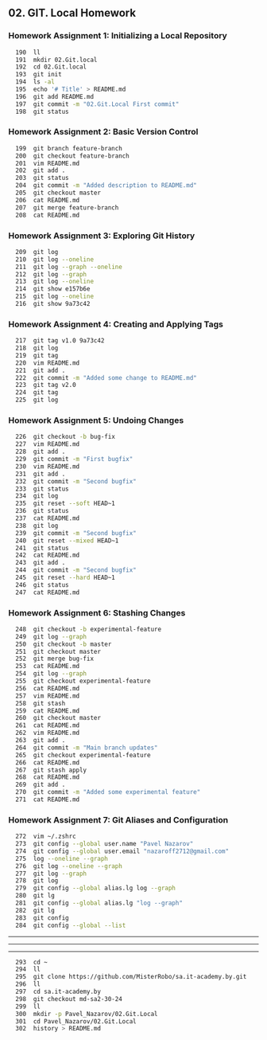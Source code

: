 ## 02. GIT. Local Homework

### Homework Assignment 1: Initializing a Local Repository
```Bash
  190  ll
  191  mkdir 02.Git.local
  192  cd 02.Git.local
  193  git init
  194  ls -al
  195  echo '# Title' > README.md
  196  git add README.md
  197  git commit -m "02.Git.Local First commit"
  198  git status
```

### Homework Assignment 2: Basic Version Control
```Bash
  199  git branch feature-branch
  200  git checkout feature-branch
  201  vim README.md
  202  git add .
  203  git status
  204  git commit -m "Added description to README.md"
  205  git checkout master
  206  cat README.md
  207  git merge feature-branch
  208  cat README.md
```

### Homework Assignment 3: Exploring Git History
```Bash
  209  git log
  210  git log --oneline
  211  git log --graph --oneline
  212  git log --graph
  213  git log --oneline
  214  git show e157b6e
  215  git log --oneline
  216  git show 9a73c42
```

### Homework Assignment 4: Creating and Applying Tags
```Bash
  217  git tag v1.0 9a73c42
  218  git log
  219  git tag
  220  vim README.md
  221  git add .
  222  git commit -m "Added some change to README.md"
  223  git tag v2.0
  224  git tag
  225  git log
```

### Homework Assignment 5: Undoing Changes
```Bash
  226  git checkout -b bug-fix
  227  vim README.md
  228  git add .
  229  git commit -m "First bugfix"
  230  vim README.md
  231  git add .
  232  git commit -m "Second bugfix"
  233  git status
  234  git log
  235  git reset --soft HEAD~1
  236  git status
  237  cat README.md
  238  git log
  239  git commit -m "Second bugfix"
  240  git reset --mixed HEAD~1
  241  git status
  242  cat README.md
  243  git add .
  244  git commit -m "Second bugfix"
  245  git reset --hard HEAD~1
  246  git status
  247  cat README.md
```

### Homework Assignment 6: Stashing Changes
```Bash
  248  git checkout -b experimental-feature
  249  git log --graph
  250  git checkout -b master
  251  git checkout master
  252  git merge bug-fix
  253  cat README.md
  254  git log --graph
  255  git checkout experimental-feature
  256  cat README.md
  257  vim README.md
  258  git stash
  259  cat README.md
  260  git checkout master
  261  cat README.md
  262  vim README.md
  263  git add .
  264  git commit -m "Main branch updates"
  265  git checkout experimental-feature
  266  cat README.md
  267  git stash apply
  268  cat README.md
  269  git add .
  270  git commit -m "Added some experimental feature"
  271  cat README.md
```

### Homework Assignment 7: Git Aliases and Configuration
```Bash
  272  vim ~/.zshrc
  273  git config --global user.name "Pavel Nazarov"
  274  git config --global user.email "nazaroff2712@gmail.com"
  275  log --oneline --graph
  276  git log --oneline --graph
  277  git log --graph
  278  git log
  279  git config --global alias.lg log --graph
  280  git lg
  281  git config --global alias.lg "log --graph"
  282  git lg
  283  git config
  284  git config --global --list
```

---
---
---
```Bash
  293  cd ~
  294  ll
  295  git clone https://github.com/MisterRobo/sa.it-academy.by.git
  296  ll
  297  cd sa.it-academy.by
  298  git checkout md-sa2-30-24
  299  ll
  300  mkdir -p Pavel_Nazarov/02.Git.Local
  301  cd Pavel_Nazarov/02.Git.Local
  302  history > README.md
```
